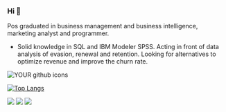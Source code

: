 <!-- <img src="https://avatars.githubusercontent.com/u/62489393?s=400&u=6eb619abab51cb039f43c096956fab66cc625544&v=4"> -->

### Hi 👋
Pos graduated in business management and business intelligence, marketing analyst and programmer.

- Solid knowledge in SQL and IBM Modeler SPSS. Acting in front of data analysis of evasion, renewal and retention. 
  Looking for alternatives to optimize revenue and improve the churn rate.


![YOUR github icons](https://github-readme-stats.vercel.app/api?username=joaomaniaudet)




[![Top Langs](https://github-readme-stats.vercel.app/api/top-langs/?username=joaomaniaudet&layout=compact)](https://github.com/joaomaniaudet)

[<img src="https://img.shields.io/badge/medium-%2312100E.svg?&style=for-the-badge&logo=medium&logoColor=white" />](https://medium.com/@joaomaniaudet)  [<img src="https://img.shields.io/badge/linkedin-%230077B5.svg?&style=for-the-badge&logo=linkedin&logoColor=white" />](https://br.linkedin.com/in/joao-mauricio-maniaudet-megale) [<img src = "https://img.shields.io/badge/instagram-%23E4405F.svg?&style=for-the-badge&logo=instagram&logoColor=white">](https://www.instagram.com/joaomaniaudet/) 




